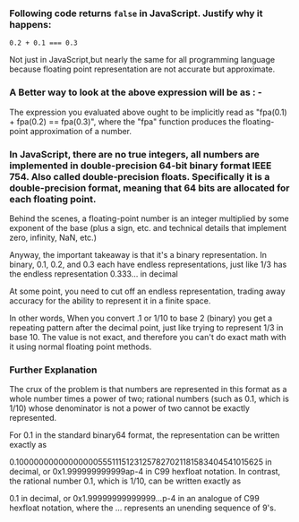 ### Following code returns `false` in JavaScript. Justify why it happens:

`0.2 + 0.1 === 0.3`

Not just in JavaScript,but nearly the same for all programming language because floating point representation are not accurate but approximate.

### A Better way to look at the above expression will be as : -

The expression you evaluated above ought to be implicitly read as "fpa(0.1) + fpa(0.2) == fpa(0.3)", where the "fpa" function produces the floating-point approximation of a number.

### In JavaScript, there are no true integers, all numbers are implemented in **double-precision 64-bit binary format IEEE 754**. Also called **double-precision floats**. Specifically it is a double-precision format, meaning that 64 bits are allocated for each floating point.

Behind the scenes, a floating-point number is an integer multiplied by some exponent of the base (plus a sign, etc. and technical details that implement zero, infinity, NaN, etc.)

Anyway, the important takeaway is that it's a binary representation. In binary, 0.1, 0.2, and 0.3 each have endless representations, just like 1/3 has the endless representation 0.333… in decimal

At some point, you need to cut off an endless representation, trading away accuracy for the ability to represent it in a finite space.

In other words, When you convert .1 or 1/10 to base 2 (binary) you get a repeating pattern after the decimal point, just like trying to represent 1/3 in base 10. The value is not exact, and therefore you can't do exact math with it using normal floating point methods.

### Further Explanation

The crux of the problem is that numbers are represented in this format as a whole number times a power of two; rational numbers (such as 0.1, which is 1/10) whose denominator is not a power of two cannot be exactly represented.

For 0.1 in the standard binary64 format, the representation can be written exactly as

0.1000000000000000055511151231257827021181583404541015625 in decimal, or
0x1.999999999999ap-4 in C99 hexfloat notation.
In contrast, the rational number 0.1, which is 1/10, can be written exactly as

0.1 in decimal, or
0x1.99999999999999...p-4 in an analogue of C99 hexfloat notation, where the ... represents an unending sequence of 9's.
